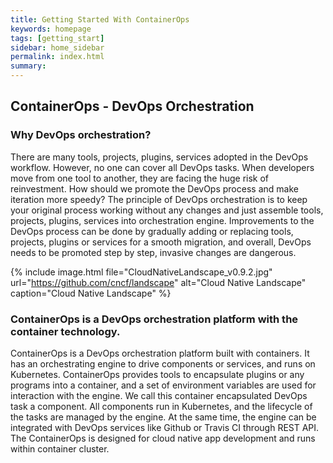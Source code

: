 ```yaml
---
title: Getting Started With ContainerOps
keywords: homepage
tags: [getting_start]
sidebar: home_sidebar
permalink: index.html
summary:
---
```


## ContainerOps - DevOps Orchestration

### Why DevOps orchestration?

There are many tools, projects, plugins, services adopted in the DevOps workflow. However, no one can cover all DevOps tasks. When developers move from one tool to another, they are facing the huge risk of reinvestment. How should we promote the DevOps process and make iteration more speedy? The principle of DevOps orchestration is to keep your original process working without any changes and just assemble tools, projects, plugins, services into orchestration engine. Improvements to the DevOps process can be done by gradually adding or replacing tools, projects, plugins or services for a smooth migration, and overall, DevOps needs to be promoted step by step, invasive changes are dangerous.

{% include image.html file="CloudNativeLandscape_v0.9.2.jpg" url="https://github.com/cncf/landscape" alt="Cloud Native Landscape" caption="Cloud Native Landscape" %}

### ContainerOps is a DevOps orchestration platform with the container technology.

ContainerOps is a DevOps orchestration platform built with containers. It has an orchestrating engine to drive components or services, and runs on Kubernetes. ContainerOps provides tools to encapsulate plugins or any programs into a container, and a set of environment variables are used for interaction with the engine. We call this container encapsulated DevOps task a component. All components run in Kubernetes, and the lifecycle of the tasks are managed by the engine. At the same time, the engine can be integrated with DevOps services like Github or Travis CI through REST API. The ContainerOps is designed for cloud native app development and runs within container cluster.